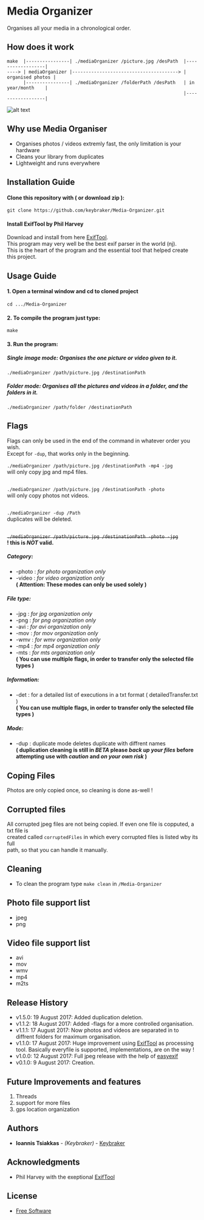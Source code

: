# Media Organizer 
Organises all your media in a chronological order.

## How does it work 
```text
make  |----------------| ./mediaOrganizer /picture.jpg /desPath  |------------------| 
----> | mediaOrganizer |---------------------------------------> | organised photos | 
      |----------------| ./mediaOrganizer /folderPath /desPath   | in year/month    | 
                                                                 |------------------| 
```
![alt text](https://raw.githubusercontent.com/keybraker/Media-Organizer/master/MediaOrganizerDisplay.jpg)

## Why use Media Organiser
* Organises photos / videos extremly fast, the only limitation is your hardware
* Cleans your library from duplicates
* Lightweight and runs everywhere

## Installation Guide
#### Clone this repository with ( or download zip ):
```
git clone https://github.com/keybraker/Media-Organizer.git
```
#### Install ExifTool by Phil Harvey
Download and install from here [ExifTool](http://owl.phy.queensu.ca/~phil/exiftool/).
 <br />This program may very well be the best exif parser in the world (nj).
 <br />This is the heart of the program and the essential tool that helped create this project.

## Usage Guide
#### 1. Open a terminal window and cd to cloned project
```
cd .../Media-Organizer 
```

#### 2. To compile the program just type:
```
make 
```

#### 3. Run the program:
##### Single image mode: Organises the one picture or video given to it.
```
./mediaOrganizer /path/picture.jpg /destinationPath
```
##### Folder mode: Organises all the pictures and videos in a folder, and the folders in it.
```
./mediaOrganizer /path/folder /destinationPath
```

## Flags
Flags can only be used in the end of the command in whatever order you wish.
<br />Except for ```-dup```, that works only in the beginning.
<br />
<br />```./mediaOrganizer /path/picture.jpg /destinationPath -mp4 -jpg```
<br />will only copy jpg and mp4 files.

<br />```./mediaOrganizer /path/picture.jpg /destinationPath -photo```
<br />will only copy photos not videos.

<br />```./mediaOrganizer -dup /Path```
<br />duplicates will be deleted.

<br />~~```./mediaOrganizer /path/picture.jpg /destinationPath -photo -jpg```
<br />~~ **! this is _NOT_ valid.**

##### Category:
 * -photo : _for photo organization only_
 * -video : _for video organization only_
 <br />**( Attention: These modes can only be used solely )**

##### File type:
 * -jpg : _for jpg organization only_
 * -png : _for png organization only_
 * -avi : _for avi organization only_
 * -mov : _for mov organization only_
 * -wmv : _for wmv organization only_
 * -mp4 : _for mp4 organization only_
 * -mts : _for mts organization only_
<br />**( You can use multiple flags, in order to transfer only the selected file types )**

##### Information:
 * -det : for a detailed list of executions in a txt format ( detailedTransfer.txt )
<br />**( You can use multiple flags, in order to transfer only the selected file types )**

##### Mode:
 * -dup : duplicate mode deletes duplicate with diffrent names
 <br />**( duplication cleaning is still in _BETA_ please _back up your files_ before attempting use with _caution_ and _on your own risk_ )**

## Coping Files
Photos are only copied once, so cleaning is done as-well !

## Corrupted files
All corrupted jpeg files are not being copied. If even one file is copputed, a txt file is
 <br />created called ``` corruptedFiles ``` in which every corrupted files is listed wby its full
 <br />path, so that you can handle it manually.

## Cleaning
* To clean the program type ``` make clean ``` in ``` /Media-Organizer ```

## Photo file support list 
* jpeg
* png

## Video file support list 
* avi
* mov
* wmv
* mp4
* m2ts

## Release History

* v1.5.0: 19 August 2017: Added duplication deletion.
* v1.1.2: 18 August 2017: Added -flags for a more controlled organisation.
* v1.1.1: 17 August 2017: Now photos and videos are separated in to diffrent folders for maximum organisation.
* v1.1.0: 17 August 2017: Huge improvement using [ExifTool](http://owl.phy.queensu.ca/~phil/exiftool/) as processing tool.
						  Basically everyfile is supported, implementations,
						  are on the way !
* v1.0.0: 12 August 2017: Full jpeg release with the help of [easyexif](http://owl.phy.queensu.ca/~phil/exiftool/)
* v0.1.0: 9  August 2017: Creation.

## Future Improvements and features 
1. Threads
2. support for more files
3. gps location organization

## Authors
* **Ioannis Tsiakkas** - *(Keybraker)* - [Keybraker](https://github.com/keybraker)

## Acknowledgments
* Phil Harvey with the exeptional [ExifTool](http://owl.phy.queensu.ca/~phil/exiftool/)

## License
* [Free Software](http://www.gnu.org/philosophy/free-sw.html)
